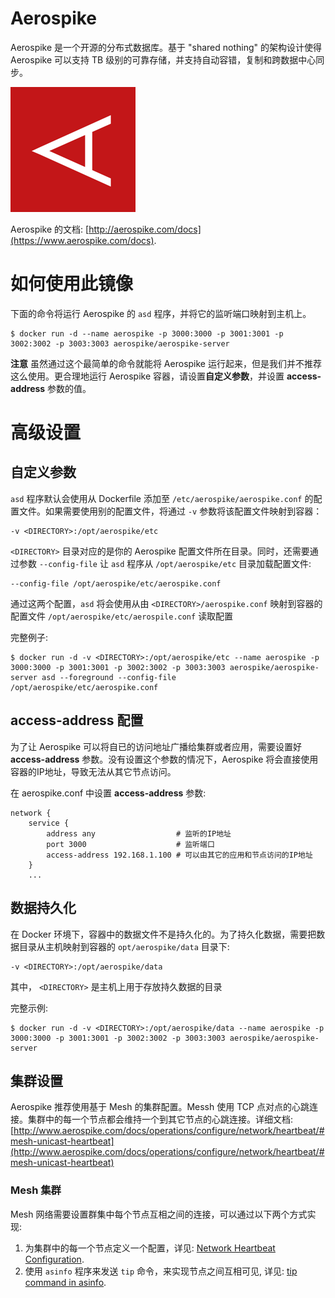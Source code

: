 # Aerospike

Aerospike 是一个开源的分布式数据库。基于 "shared nothing" 的架构设计使得 Aerospike 可以支持 TB 级别的可靠存储，并支持自动容错，复制和跨数据中心同步。

![logo](https://raw.githubusercontent.com/docker-library/docs/master/aerospike/logo.png)

Aerospike 的文档: [http://aerospike.com/docs](https://www.aerospike.com/docs).

# 如何使用此镜像

下面的命令将运行 Aerospike 的 `asd` 程序，并将它的监听端口映射到主机上。

```console
$ docker run -d --name aerospike -p 3000:3000 -p 3001:3001 -p 3002:3002 -p 3003:3003 aerospike/aerospike-server
```

**注意** 虽然通过这个最简单的命令就能将 Aerospike 运行起来，但是我们并不推荐这么使用。更合理地运行 Aerospike 容器，请设置**自定义参数**，并设置 **access-address** 参数的值。

# 高级设置

## 自定义参数

`asd` 程序默认会使用从 Dockerfile 添加至 `/etc/aerospike/aerospike.conf` 的配置文件。如果需要使用别的配置文件，将通过 `-v` 参数将该配置文件映射到容器：

	-v <DIRECTORY>:/opt/aerospike/etc

`<DIRECTORY>` 目录对应的是你的 Aerospike 配置文件所在目录。同时，还需要通过参数 `--config-file` 让 `asd` 程序从 `/opt/aerospike/etc` 目录加载配置文件:


	--config-file /opt/aerospike/etc/aerospike.conf

通过这两个配置，`asd` 将会使用从由 `<DIRECTORY>/aerospike.conf` 映射到容器的配置文件 `/opt/aerospike/etc/aerospile.conf` 读取配置

完整例子:

```console
$ docker run -d -v <DIRECTORY>:/opt/aerospike/etc --name aerospike -p 3000:3000 -p 3001:3001 -p 3002:3002 -p 3003:3003 aerospike/aerospike-server asd --foreground --config-file /opt/aerospike/etc/aerospike.conf
```

## access-address 配置

为了让 Aerospike 可以将自已的访问地址广播给集群或者应用，需要设置好 **access-address** 参数。没有设置这个参数的情况下，Aerospike 将会直接使用容器的IP地址，导致无法从其它节点访问。


在 aerospike.conf 中设置 **access-address** 参数:

	network {
	    service {
	        address any                  # 监听的IP地址
	        port 3000                    # 监听端口
	        access-address 192.168.1.100 # 可以由其它的应用和节点访问的IP地址
	    }
	    ...

## 数据持久化

在 Docker 环境下，容器中的数据文件不是持久化的。为了持久化数据，需要把数据目录从主机映射到容器的 `opt/aerospike/data` 目录下:

	-v <DIRECTORY>:/opt/aerospike/data

其中， `<DIRECTORY>` 是主机上用于存放持久数据的目录

完整示例:

```console
$ docker run -d -v <DIRECTORY>:/opt/aerospike/data --name aerospike -p 3000:3000 -p 3001:3001 -p 3002:3002 -p 3003:3003 aerospike/aerospike-server
```

## 集群设置

Aerospike 推荐使用基于 Mesh 的集群配置。Messh 使用 TCP 点对点的心跳连接。集群中的每一个节点都会维持一个到其它节点的心跳连接。详细文档: [http://www.aerospike.com/docs/operations/configure/network/heartbeat/#mesh-unicast-heartbeat](http://www.aerospike.com/docs/operations/configure/network/heartbeat/#mesh-unicast-heartbeat)

### Mesh 集群

Mesh 网络需要设置群集中每个节点互相之间的连接，可以通过以下两个方式实现:

1.	为集群中的每一个节点定义一个配置，详见: [Network Heartbeat Configuration](http://www.aerospike.com/docs/operations/configure/network/heartbeat/#mesh-unicast-heartbeat).
2.	使用 `asinfo` 程序来发送 `tip` 命令，来实现节点之间互相可见, 详见: [tip command in asinfo](http://www.aerospike.com/docs/tools/asinfo/#tip).
